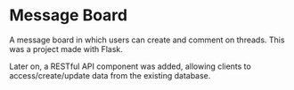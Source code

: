 # Message Board

A message board in which users can create and comment on threads. This was a project made with Flask.

Later on, a RESTful API component was added, allowing clients to access/create/update data from the existing database.
